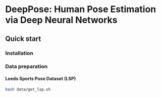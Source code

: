 # DeepPose: Human Pose Estimation via Deep Neural Networks


## Quick start

### Installation

### Data preparation
#### Leeds Sports Pose Dataset (LSP)

```bash
bash data/get_lsp.sh

```
